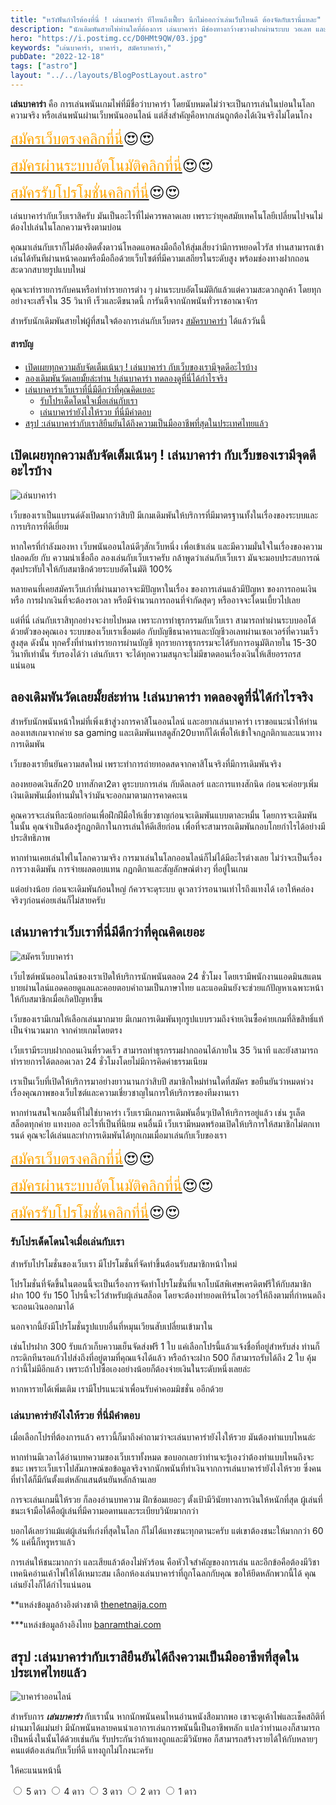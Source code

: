 ```yaml
---
title: "หวังฟันกำไรต้องที่นี่ ! เล่นบาคาร่า ทีไหนถึงเฟี้ยว นึกไม่ออกว่าเล่นเว็บไหนดี ต้องจัดกับเรานี่แหละ"
description: "นักเดิมพันสายไพ่ท่านใดที่ต้องการ เล่นบาคาร่า มีช่องทางกว้างขวางฝากผ่านระบบ วอเลท และโปรดีๆต้องเล่นกับเราวันนี้"
hero: "https://i.postimg.cc/D0HMt9QW/03.jpg"
keywords: "เล่นบาคาร่า, บาคาร่า, สมัครบาคาร่า,"
pubDate: "2022-12-18"
tags: ["astro"]
layout: "../../layouts/BlogPostLayout.astro"
---
```


**เล่นบาคาร่า**  คือ การเล่นพนันเกมไพ่ที่มีชื่อว่าบาคาร่า โดยนับหมดไม่ว่าจะเป็นการเล่นในบ่อนในโลกความจริง หรือเล่นพนันผ่านเว็บพนันออนไลน์ แต่สิ่งสำคัญคือหากเล่นถูกต้องได้เงินจริงไม่โดนโกง 

<font size= "5">[<span style="color:orange">สมัครเว็บตรงคลิกที่นี่</span>](https://nazavip.com/26174/t41626o2r59456244323y2m2l464p4)😍😍</font>

<font size= "5">[<span style="color:orange">สมัครผ่านระบบอัตโนมัติคลิกที่นี่</span>](https://nazavip.com/26174/t41626o2r59456244323y2m2l464p4)😍😍</font>

<font size= "5">[<span style="color:orange">สมัครรับโปรโมชั่นคลิกที่นี</span>่](https://nazavip.com/26174/t41626o2r59456244323y2m2l464p4)😍😍</font>



เล่นบาคาร่ากับเว็บเราสิครับ มันเป็นอะไรที่ไม่ควรพลาดเลย เพราะว่ายุคสมัยเทคโนโลยีเปลี่ยนไปจนไม่ต้องไปเล่นในโลกความจริงตามบ่อน 

คุณมาเล่นกับเราก็ไม่ต้องติดตั้งดาวน์โหลดแอพลงมือถือให้สุ่มเสี่ยงว่ามีการหยอดไวรัส ท่านสามารถเข้าเล่นได้ทันทีผ่านหน้าคอมหรือมือถือด้วยเว็บไซต์ที่มีความเสถียรในระดับสูง พร้อมช่องทางฝากถอนสะดวกสบายรูปแบบใหม่ 

คุณจะทำรายการกับคนหรือทำทำรายการต่าง ๆ ผ่านระบบอัตโนมัติก้แล้วแต่ความสะดวกลูกค้า โดยทุกอย่างจะเสร็จใน 35 วินาที เร็วและดีขนาดนี้ การันตีจากนักพนันทั่วราชอาณาจักร


สำหรับนักเดิมพันสายไพ่ผู้ที่สนใจต้องการเล่นกับเว็บตรง [สมัครบาคาร่า](https://mvpzero.netlify.app/posts/registerbaccarat/) ได้แล้ววันนี้ 


#### สารบัญ
- [เปิดเผยทุกความลับจัดเต็มเน้นๆ ! เล่นบาคาร่า กับเว็บของเรามีจุดดีอะไรบ้าง ](#เปิดเผยทุกความลับจัดเต็มเน้นๆ--เล่นบาคาร่า-กับเว็บของเรามีจุดดีอะไรบ้าง-)
- [ลองเดิมพันวัดเลยมั้ยล่ะท่าน !เล่นบาคาร่า ทดลองดูที่นี่ได้กำไรจริง ](#ลองเดิมพันวัดเลยมั้ยล่ะท่าน-เล่นบาคาร่า-ทดลองดูที่นี่ได้กำไรจริง-)
- [เล่นบาคาร่าเว็บเราที่นี่มีดีกว่าที่คุณคิดเยอะ  ](#เล่นบาคาร่าเว็บเราที่นี่มีดีกว่าที่คุณคิดเยอะ--)
  - [รับโปรเด็ดโดนใจเมื่อเล่นกับเรา ](#รับโปรเด็ดโดนใจเมื่อเล่นกับเรา-)
  - [เล่นบาคาร่ายังไงให้รวย ที่นี่มีคำตอบ ](#เล่นบาคาร่ายังไงให้รวย-ที่นี่มีคำตอบ-)
- [สรุป :เล่นบาคาร่ากับเราสิยืนยันได้ถึงความเป็นมืออาชีพที่สุดในประเทศไทยแล้ว ](#สรุป-เล่นบาคาร่ากับเราสิยืนยันได้ถึงความเป็นมืออาชีพที่สุดในประเทศไทยแล้ว-)







## เปิดเผยทุกความลับจัดเต็มเน้นๆ ! เล่นบาคาร่า กับเว็บของเรามีจุดดีอะไรบ้าง <a name="introduction"></a>




![เล่นบาคาร่า](https://i.postimg.cc/D0HMt9QW/03.jpg)

เว็บของเราเป็นแบรนด์ดังเปิดมากว่าสิบปี มีเกมเดิมพันให้บริการที่มีมาตรฐานทั้งในเรื่องของระบบและการบริการที่ดีเยี่ยม 

หากใครที่กำลังมองหา เว็บพนันออนไลน์ดีๆสักเว็บหนึ่ง เพื่อเข้าเล่น และมีความมั่นใจในเรื่องของความปลอดภัย กับ ความน่าเชื่อถือ ลองเล่นกับเว็บเราครับ  กล้าพูดว่าเล่นกับเว็บเรา มันจะมอบประสบการณ์สุดประทับใจให้กับสมาชิกด้วยระบบอัตโนมัติ 100% 

หลายคนที่เคยสมัครเว็บเก่าที่ผ่านมาอาจจะมีปัญหาในเรื่อง ของการเล่นแล้วมีปัญหา ของการถอนเงิน หรือ การฝากเงินที่จะต้องรอเวลา หรือมีจำนวนการถอนที่จำกัดสุดๆ หรืออาจจะโดนเบี้ยวไปเลย

 แต่ที่นี่ เล่นกับเราสิทุกอย่างจะง่ายไปหมด  เพราะการทำธุรกรรมกับเว็บเรา สามารถทำผ่านระบบออโต้ ด้วยตัวของคุณเอง ระบบของเว็บเราเชื่อมต่อ กับบัญชีธนาคารและบัญชีวอเลทผ่านเซอเวอร์ที่ความเร็วสูงสุด ดังนั้น ทุกครั้งที่ท่านทำรายการผ่านบัญชี ทุกรายการธุรกรรมจะได้รับการอนุมัติภายใน 15-30 วินาทีเท่านั้น รับรองได้ว่า เล่นกับเรา จะได้ทุกความสนุกจะไม่มีขาดตอนเรื่องเงินให้เสียอรรถรสแน่นอน

## ลองเดิมพันวัดเลยมั้ยล่ะท่าน !เล่นบาคาร่า ทดลองดูที่นี่ได้กำไรจริง <a name="paragraph1"></a>


สำหรับนักพนันหน้าใหม่ที่เพิ่งเข้าสู่วงการคาสิโนออนไลน์ และอยากเล่นบาคาร่า เราขอแนะนำให้ท่าน ลองเทสเกมจากค่าย sa gaming และเดิมพันเทสดูสัก20บาทก็ได้เพื่อให้เข้าใจกฎกติกาและแนวทางการเดิมพัน 

เว็บของเรายืนยันความสดใหม่ เพราะทำการถ่ายทอดสดจากคาสิโนจริงที่มีการเดิมพันจริง 

ลองหยอดเงินสัก20 บาทสักตา2ตา  ดูระบบการเล่น กับดีลเลอร์ และการแทงสักนิด ก่อนจะค่อยๆเพิ่มเงินเดิมพันเมื่อท่านมั่นใจว่ามันจะออกมาตามการคาดคะเน

คุณควรจะเล่นทีละน้อยก่อนเพื่อฝึกฝีมือให้เชี่ยวชาญก่อนจะเดิมพันแบบตาละหมื่น โดยการจะเดิมพันในนั้น คุณจำเป็นต้องรู้กฎกติกาในการเล่นให้ดีเสียก่อน เพื่อที่จะสามารถเดิมพันกอบโกยกำไรได้อย่างมีประสิทธิภาพ 

หากท่านเคยเล่นไพ่ในโลกความจริง การมาเล่นในโลกออนไลน์ก็ไม่ได้มีอะไรต่างเลย  ไม่ว่าจะเป็นเรื่อง การวางเดิมพัน การจ่ายผลตอบแทน กฎกติกาและสัญลักษณ์ต่างๆ ที่อยู่ในเกม 

แต่อย่างน้อย ก่อนจะเดิมพันก้อนใหญ่ ก้ควรจะดุระบบ ดูเวลาว่ารอนานเท่าไรถึงแทงได้ เอาให้คล่องจริงๆก่อนค่อยเล่นก็ไม่สายครับ

 


## เล่นบาคาร่าเว็บเราที่นี่มีดีกว่าที่คุณคิดเยอะ  <a name="paragraph2"></a>

![สมัครเว็บบาคาร่า](https://i.postimg.cc/Ls3Gn0S7/02.jpg)


เว็บไซต์พนันออนไลน์ของเราเปิดให้บริการนักพนันตลอด 24 ชั่วโมง โดยเรามีพนักงานแอดมินสแตนบายผ่านไลน์แอดคอยดูแลและคอยตอบคำถามเป็นภาษาไทย และแอดมินยังจะช่วยแก้ปัญหาเฉพาะหน้าให้กับสมาชิกเมื่อเกิดปัญหาขึ้น

เว็บของเรามีเกมให้เลือกเล่นมากมาย มีเกมการเดิมพันทุกรูปแบบรวมถึงจ่ายเงินซื้อค่ายเกมที่ลิขสิทธิ์แท้เป็นจำนวนมาก จากค่ายเกมโดยตรง

เว็บเรามีระบบฝากถอนเงินที่รวดเร็ว สามารถทำธุรกรรมฝากถอนได้ภายใน 35 วินาที และยังสามารถทำรายการได้ตลอดเวลา 24 ชั่วโมงโดยไม่มีการคิดค่าธรรมเนียม 

เราเป็นเว็บที่เปิดให้บริการมาอย่างยาวนานกว่าสิบปี สมาชิกใหม่ท่านใดที่สมัคร ขอยืนยันว่าหมดห่วงเรื่องคุณภาพของเว็บไซต์และความเชี่ยวชาญในการให้บริการของทีมงานเรา


หากท่านสนใจเกมอื่นที่ไม่ใช่บาคาร่า เว็บเรามีเกมการเดิมพันอื่นๆเปิดให้บริการอยู่แล้ว เช่น รูเล็ต สล็อตทุกค่าย แทงบอล อะไรที่เป็นที่นิยม คนอื่นมี เว็บเรามีหมดพร้อมเปิดให้บริการให้สมาชิกไม่ตกเทรนด์ คุณจะได้เล่นและทำการเดิมพันได้ทุกเกมเมื่อมาเล่นกับเว็บของเรา

<font size= "5">[<span style="color:orange">สมัครเว็บตรงคลิกที่นี่</span>](https://nazavip.com/26174/t41626o2r59456244323y2m2l464p4)😍😍</font>

<font size= "5">[<span style="color:orange">สมัครผ่านระบบอัตโนมัติคลิกที่นี่</span>](https://nazavip.com/26174/t41626o2r59456244323y2m2l464p4)😍😍</font>

<font size= "5">[<span style="color:orange">สมัครรับโปรโมชั่นคลิกที่นี</span>่](https://nazavip.com/26174/t41626o2r59456244323y2m2l464p4)😍😍</font>

 
### รับโปรเด็ดโดนใจเมื่อเล่นกับเรา <a name="paragraph3"></a>


สำหรับโปรโมชั่นของเว็บเรา มีโปรโมชั่นที่จัดทำขึ้นต้อนรับสมาชิกหน้าใหม่

 โปรโมชั่นที่จัดขึ้นในตอนนี้จะเป็นเรื่องการจัดทำโปรโมชั่นที่แจกโบนัสพิเศษเครดิตฟรีให้กับสมาชิก ฝาก 100 รับ 150 โปรนี้จะไว้สำหรับผุ้เล่นสล็อต โดยจะต้องทำยอดเทิร์นโอเวอร์ให้ถึงตามที่กำหนดถึงจะถอนเงินออกมาได้
 
  นอกจากนี้ยังมีโปรโมชั่นรูปแบบอื่นที่หมุนเวียนสับเปลี่ยนเข้ามาใน

เช่นโปรฝาก 300 รับแก้วเก็บความเย็นจัดส่งฟรี 1 ใบ แค่เลือกโปรนี้แล้วแจ้งชื่อที่อยู่สำหรับส่ง ท่านก็กระดิกทีนรอแก้วไปส่งถึงที่อยู่ตามที่คุณแจ้งได้แล้ว หรือถ้าจะฝาก 500 ก็สามารถรับได้ถึง 2 ใบ คุ้มกว่านี้ไม่มีอีกแล้ว เพราะถ้าไปซื้อเองอย่างน้อยก็ต้องจ่ายเงินในระดับหนึ่งเลยล่ะ

หากหารายได้เพิ่มเติม เรามีโปรแนะนำเพื่อนรับค่าคอมมิชชั่น ออีกด้วย

### เล่นบาคาร่ายังไงให้รวย ที่นี่มีคำตอบ <a name="paragraph4"></a>

เมื่อเลือกโปรที่ต้องการแล้ว คราวนี้ก็มาถึงคำถามว่าจะเล่นบาคาร่ายังไงให้รวย มันต้องทำแบบไหนล่ะ

หากท่านมีเวลาได้อ่านบทความของเว็บเราทั้งหมด ขอบอกเลยว่าท่านจะรู้เองว่าต้องทำแบบไหนถึงจะชนะ เพราะเว็บเราไปสัมภาษณ์ขอข้อมูลจริงจากนักพนันที่ทำเงินจากการเล่นบาคาร่ายังไงให้รวย ซึ่งคนที่ทำได้ก็มีกันตั้งแต่หลักแสนต้นยันหลักล้านเลย

การจะเล่นเกมนี้ให้รวย ก็ลองอ่านบทความ ฝึกซ้อมเยอะๆ ตั้งเป้ามีวินัยทางการเงินให้หนักที่สุด ผู้เล่นที่ชนะเจ้ามือได้คือผู้เล่นที่มีความอดทนและระเบียบวินัยมากกว่า 

บอกได้เลยว่าแม้แต่ผู้เล่นที่เก่งที่สุดในโลก ก็ไม่ได้แทงชนะทุกตานะครับ แต่เขาต้องชนะให้มากกว่า 60 % แค่นี้ก็หรูหราแล้ว

การเล่นให้ชนะมากกว่า และเสียแล้วต้องไม่หัวร้อน คือหัวใจสำคัญของการเล่น และอีกข้อคือต้องมีวิชาเทคนิคอ่านเค้าไพ่ให้ได้เหมาะสม เลือกห้องเล่นบาคาร่าที่ถูกโฉลกกับคุณ ขอให้ยึดหลักพวกนี้ได้ คุณเล่นยังไงก็ได้กำไรแน่นอน



**แหล่งข้อมูลอ้างอิงต่างชาติ [thenetnaija.com](https://www.thenetnaija.net/)

***แหล่งข้อมูลอ้างอิงไทย  [banramthai.com](http://banramthai.com/)





## สรุป :เล่นบาคาร่ากับเราสิยืนยันได้ถึงความเป็นมืออาชีพที่สุดในประเทศไทยแล้ว <a name="paragraph5"></a>

![บาคาร่าออนไลน์](https://i.postimg.cc/zGWs1Gcq/01.jpg)

สำหรับการ ***เล่นบาคาร่า*** กับเรานั้น หากนักพนันคนไหนอ่านหนังสือมากพอ เขาจะดูเค้าไพ่และเช็คสถิติที่ผ่านมาได้แม่นยำ มีนักพนันหลายคนนำเอาการเล่นการพนันนี้เป็นอาชีพหลัก แปลว่าท่านเองก็สามารถเป็นหนึ่งในนั้นได้ด้วยเช่นกัน รับประกันว่าถ้าแทงถูกและมีวินัยพอ ก็สามารถสร้างรายได้ให้กับหลายๆคนแต่ต้องเล่นกับเว็บที่ดี แทงถูกไม่โกงนะครับ 


ให้คะแนนหน้านี้
<head>
  <meta charset="UTF-8">
  <link rel="stylesheet" type="text/css" href="style.css">
  <title>Star rating using pure CSS</title>
</head>

<body>
  <div class="rate">
    <input type="radio" id="star5" name="rate" value="5" />
    <label for="star5" title="text">5 ดาว</label>
    <input type="radio" id="star4" name="rate" value="4" />
    <label for="star4" title="text">4 ดาว</label>
    <input type="radio" id="star3" name="rate" value="3" />
    <label for="star3" title="text">3 ดาว</label>
    <input type="radio" id="star2" name="rate" value="2" />
    <label for="star2" title="text">2 ดาว</label>
    <input type="radio" id="star1" name="rate" value="1" />
    <label for="star1" title="text">1 ดาว</label>
  </div>
</body>

</html>

